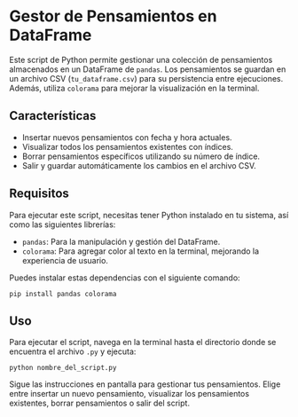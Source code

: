 
# Gestor de Pensamientos en DataFrame

Este script de Python permite gestionar una colección de pensamientos almacenados en un DataFrame de `pandas`. Los pensamientos se guardan en un archivo CSV (`tu_dataframe.csv`) para su persistencia entre ejecuciones. Además, utiliza `colorama` para mejorar la visualización en la terminal.

## Características

- Insertar nuevos pensamientos con fecha y hora actuales.
- Visualizar todos los pensamientos existentes con índices.
- Borrar pensamientos específicos utilizando su número de índice.
- Salir y guardar automáticamente los cambios en el archivo CSV.

## Requisitos

Para ejecutar este script, necesitas tener Python instalado en tu sistema, así como las siguientes librerías:

- `pandas`: Para la manipulación y gestión del DataFrame.
- `colorama`: Para agregar color al texto en la terminal, mejorando la experiencia de usuario.

Puedes instalar estas dependencias con el siguiente comando:

```
pip install pandas colorama
```

## Uso

Para ejecutar el script, navega en la terminal hasta el directorio donde se encuentra el archivo `.py` y ejecuta:

```
python nombre_del_script.py
```

Sigue las instrucciones en pantalla para gestionar tus pensamientos. Elige entre insertar un nuevo pensamiento, visualizar los pensamientos existentes, borrar pensamientos o salir del script.
